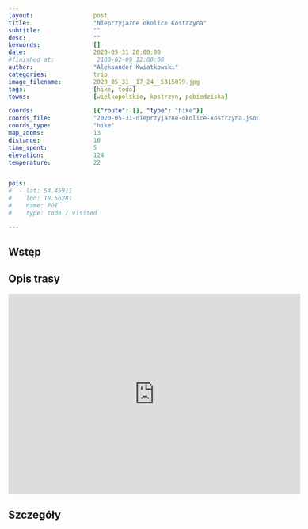 ```yaml
---
layout:                 post
title:                  "Nieprzyjazne okolice Kostrzyna"
subtitle:               ""
desc:                   ""
keywords:               []
date:                   2020-05-31 20:00:00
#finished_at:            2100-02-09 12:00:00
author:                 "Aleksander Kwiatkowski"
categories:             trip
image_filename:         2020_05_31__17_24__5315079.jpg
tags:                   [hike, todo]
towns:                  [wielkopolskie, kostrzyn, pobiedziska]

coords:                 [{"route": [], "type": "hike"}]
coords_file:            "2020-05-31-nieprzyjazne-okolice-kostrzyna.json"
coords_type:            "hike"
map_zooms:              13
distance:               16
time_spent:             5
elevation:              124
temperature:            22


pois:
#  - lat: 54.45911
#    lon: 18.56281
#    name: POI
#    type: todo / visited

---
```



## Wstęp

## Opis trasy

<iframe height='405' width='590' frameborder='0' allowtransparency='true' scrolling='no' src='https://www.strava.com/activities/3546473125/embed/be907e615bdbd58e517537b195998b06d489d00f'></iframe>

## Szczegóły
